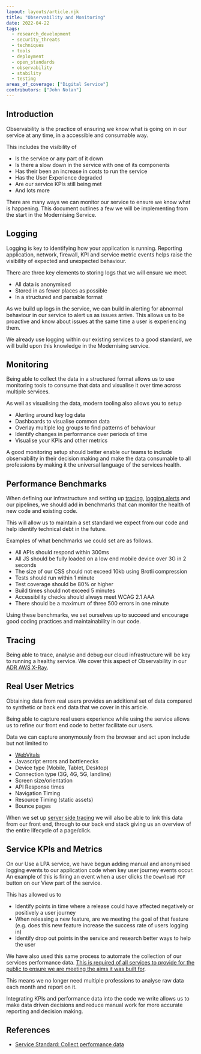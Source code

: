 ```yaml
---
layout: layouts/article.njk
title: "Observability and Monitoring"
date: 2022-04-22
tags: 
  - research_development
  - security_threats
  - techniques
  - tools
  - deployment
  - open_standards
  - observability
  - stability
  - testing
areas_of_coverage: ["Digital Service"]
contributors: ["John Nolan"]
---
```


## Introduction

Observability is the practice of ensuring we know what is going on in our service at any time, in a accessible and consumable way.

This includes the visibility of

* Is the service or any part of it down
* Is there a slow down in the service with one of its components
* Has their been an increase in costs to run the service
* Has the User Experience degraded
* Are our service KPIs still being met
* And lots more

There are many ways we can monitor our service to ensure we know what is happening. This document outlines a few we will be implementing from the start in the Modernising Service.

## Logging

Logging is key to identifying how your application is running. Reporting application, network, firewall, KPI and service metric events helps raise the visibility of expected and unexpected behaviour.

There are three key elements to storing logs that we will ensure we meet.

* All data is anonymised
* Stored in as fewer places as possible
* In a structured and parsable format

As we build up logs in the service, we can build in alerting for abnormal behaviour in our service to alert us as issues arrive. This allows us to be proactive and know about issues at the same time a user is experiencing them.

We already use logging within our existing services to a good standard, we will build upon this knowledge in the Modernising service.

## Monitoring

Being able to collect the data in a structured format allows us to use monitoring tools to consume that data and visualise it over time across multiple services.

As well as visualising the data, modern tooling also allows you to setup

* Alerting around key log data
* Dashboards to visualise common data
* Overlay multiple log groups to find patterns of behaviour
* Identify changes in performance over periods of time
* Visualise your KPIs and other metrics

A good monitoring setup should better enable our teams to include observability in their decision making and make the data consumable to all professions by making it the universal language of the services health.

## Performance Benchmarks

When defining our infrastructure and setting up [tracing](#tracing),  [logging alerts](#logging) and our pipelines, we should add in benchmarks that can monitor the health of new code and existing code.

This will allow us to maintain a set standard we expect from our code and help identify technical debt in the future.

Examples of what benchmarks we could set are as follows.

* All APIs should respond within 300ms
* All JS should be fully loaded on a low end mobile device over 3G in 2 seconds
* The size of our CSS should not exceed 10kb using Brotli compression
* Tests should run within 1 minute
* Test coverage should be 80% or higher
* Build times should not exceed 5 minutes
* Accessibility checks should always meet WCAG 2.1 AAA
* There should be a maximum of three 500 errors in one minute

Using these benchmarks, we set ourselves up to succeed and encourage good coding practices and maintainability in our code.

## Tracing

Being able to trace, analyse and debug our cloud infrastructure will be key to running a healthy service. We cover this aspect of Observability in our [ADR AWS X-Ray](/adr/articles/0012-aws-xray).

## Real User Metrics

Obtaining data from real users provides an additional set of data compared to synthetic or back end data that we cover in this article.

Being able to capture real users experience while using the service allows us to refine our front end code to better facilitate our users.

Data we can capture anonymously from the browser and act upon include but not limited to

* [WebVitals](https://web.dev/vitals/)
* Javascript errors and bottlenecks
* Device type (Mobile, Tablet, Desktop)
* Connection type (3G, 4G, 5G, landline)
* Screen size/orientation
* API Response times
* Navigation Timing
* Resource Timing (static assets)
* Bounce pages

When we set up [server side tracing](#tracing) we will also be able to link this data from our front end, through to our back end stack giving us an overview of the entire lifecycle of a page/click.

## Service KPIs and Metrics

On our Use a LPA service, we have begun adding manual and anonymised logging events to our application code when key user journey events occur. An example of this is firing an event when a user clicks the `Download PDF` button on our View part of the service.

This has allowed us to

* Identify points in time where a release could have affected negatively or positively a user journey
* When releasing a new feature, are we meeting the goal of that feature (e.g. does this new feature increase the success rate of users logging in)
* Identify drop out points in the service and research better ways to help the user

We have also used this same process to automate the collection of our services performance data. [This is required of all services to provide for the public to ensure we are meeting the aims it was built for](https://www.gov.uk/service-manual/service-assessments/pre-july-2019-digital-service-standard#collect-performance-data-1).

This means we no longer need multiple professions to analyse raw data each month and report on it.

Integrating KPIs and performance data into the code we write allows us to make data driven decisions and reduce manual work for more accurate reporting and decision making.

## References

* [Service Standard: Collect performance data](https://www.gov.uk/service-manual/service-assessments/pre-july-2019-digital-service-standard#collect-performance-data-1)
